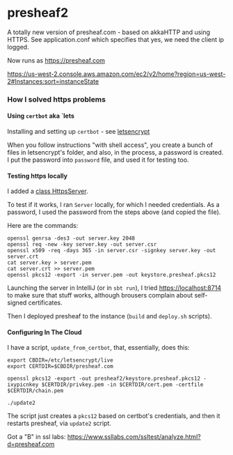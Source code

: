 # presheaf2
A totally new version of presheaf.com - based on akkaHTTP and using HTTPS.
See application.conf which specifies that yes, we need the client ip logged.

Now runs as https://presheaf.com

https://us-west-2.console.aws.amazon.com/ec2/v2/home?region=us-west-2#Instances:sort=instanceState

### How I solved https problems

#### Using `certbot` aka `lets

Installing and setting up `certbot` - see [letsencrypt](https://letsencrypt.org/getting-started/)

When you follow instructions "with shell access", you create a bunch of files in letsencrypt's folder, and also, in the process, a password is created. I put the password into `password` file, and used it for testing too.

#### Testing https locally
I added a [class HttpsServer](https://github.com/vpatryshev/presheaf2/blob/master/src/main/scala/com/presheaf/http/HttpsServer.scala).

To test if it works, I ran `Server` locally, for which I needed credentials. 
As a password, I used the password from the steps above (and copied the file).

Here are the commands:
```shell script
openssl genrsa -des3 -out server.key 2048
openssl req -new -key server.key -out server.csr
openssl x509 -req -days 365 -in server.csr -signkey server.key -out server.crt
cat server.key > server.pem
cat server.crt >> server.pem 
openssl pkcs12 -export -in server.pem -out keystore.presheaf.pkcs12
```

Launching the server in IntelliJ (or in `sbt run`), I tried [https://localhost:8714](https://localhost:8714) to make sure that stuff works, although brousers complain about self-signed certificates.

Then I deployed presheaf to the instance (`build` and `deploy.sh` scripts).

#### Configuring In The Cloud
I have a script, `update_from_certbot`, that, essentially, does this:
```shell script
export CBDIR=/etc/letsencrypt/live
export CERTDIR=$CBDIR/presheaf.com

openssl pkcs12 -export -out presheaf2/keystore.presheaf.pkcs12 -ixypicnkey $CERTDIR/privkey.pem -in $CERTDIR/cert.pem -certfile $CERTDIR/chain.pem

./update2
```

The script just creates a `pkcs12` based on certbot's credentials, and then it restarts presheaf, via `update2` script.

Got a "B" in ssl labs: https://www.ssllabs.com/ssltest/analyze.html?d=presheaf.com
